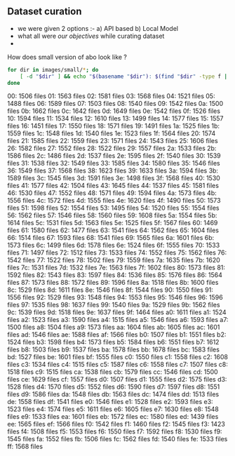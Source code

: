 ## Dataset curation
- we were given 2 options :- a) API based b) Local Model
- what all were *our objectives* while curating dataset
- 



How does small version of abo look like ?
```sh
for dir in images/small/*; do
    [ -d "$dir" ] && echo "$(basename "$dir"): $(find "$dir" -type f | wc -l) files"
done
```

00: 1506 files
01: 1563 files
02: 1581 files
03: 1568 files
04: 1521 files
05: 1488 files
06: 1589 files
07: 1503 files
08: 1540 files
09: 1542 files
0a: 1500 files
0b: 1662 files
0c: 1642 files
0d: 1649 files
0e: 1542 files
0f: 1526 files
10: 1594 files
11: 1534 files
12: 1610 files
13: 1499 files
14: 1577 files
15: 1557 files
16: 1451 files
17: 1550 files
18: 1571 files
19: 1491 files
1a: 1525 files
1b: 1559 files
1c: 1548 files
1d: 1540 files
1e: 1523 files
1f: 1564 files
20: 1574 files
21: 1585 files
22: 1559 files
23: 1571 files
24: 1543 files
25: 1606 files
26: 1582 files
27: 1552 files
28: 1522 files
29: 1557 files
2a: 1533 files
2b: 1586 files
2c: 1486 files
2d: 1537 files
2e: 1595 files
2f: 1540 files
30: 1539 files
31: 1538 files
32: 1549 files
33: 1585 files
34: 1580 files
35: 1546 files
36: 1549 files
37: 1568 files
38: 1623 files
39: 1633 files
3a: 1594 files
3b: 1589 files
3c: 1545 files
3d: 1591 files
3e: 1498 files
3f: 1568 files
40: 1530 files
41: 1577 files
42: 1504 files
43: 1645 files
44: 1537 files
45: 1581 files
46: 1530 files
47: 1552 files
48: 1571 files
49: 1594 files
4a: 1573 files
4b: 1556 files
4c: 1572 files
4d: 1555 files
4e: 1620 files
4f: 1490 files
50: 1573 files
51: 1598 files
52: 1554 files
53: 1495 files
54: 1520 files
55: 1554 files
56: 1562 files
57: 1546 files
58: 1560 files
59: 1608 files
5a: 1554 files
5b: 1614 files
5c: 1531 files
5d: 1563 files
5e: 1525 files
5f: 1567 files
60: 1469 files
61: 1580 files
62: 1477 files
63: 1541 files
64: 1562 files
65: 1604 files
66: 1514 files
67: 1593 files
68: 1541 files
69: 1565 files
6a: 1601 files
6b: 1573 files
6c: 1499 files
6d: 1578 files
6e: 1524 files
6f: 1555 files
70: 1533 files
71: 1497 files
72: 1512 files
73: 1533 files
74: 1552 files
75: 1562 files
76: 1542 files
77: 1522 files
78: 1502 files
79: 1559 files
7a: 1635 files
7b: 1620 files
7c: 1531 files
7d: 1532 files
7e: 1563 files
7f: 1602 files
80: 1573 files
81: 1592 files
82: 1543 files
83: 1597 files
84: 1536 files
85: 1576 files
86: 1564 files
87: 1573 files
88: 1572 files
89: 1596 files
8a: 1518 files
8b: 1600 files
8c: 1529 files
8d: 1611 files
8e: 1546 files
8f: 1544 files
90: 1550 files
91: 1556 files
92: 1529 files
93: 1548 files
94: 1553 files
95: 1546 files
96: 1596 files
97: 1535 files
98: 1637 files
99: 1540 files
9a: 1529 files
9b: 1562 files
9c: 1539 files
9d: 1518 files
9e: 1637 files
9f: 1464 files
a0: 1611 files
a1: 1524 files
a2: 1523 files
a3: 1590 files
a4: 1515 files
a5: 1546 files
a6: 1593 files
a7: 1500 files
a8: 1504 files
a9: 1573 files
aa: 1604 files
ab: 1605 files
ac: 1601 files
ad: 1546 files
ae: 1588 files
af: 1566 files
b0: 1507 files
b1: 1551 files
b2: 1524 files
b3: 1598 files
b4: 1573 files
b5: 1584 files
b6: 1551 files
b7: 1612 files
b8: 1503 files
b9: 1537 files
ba: 1578 files
bb: 1678 files
bc: 1583 files
bd: 1527 files
be: 1601 files
bf: 1555 files
c0: 1550 files
c1: 1558 files
c2: 1608 files
c3: 1534 files
c4: 1515 files
c5: 1587 files
c6: 1558 files
c7: 1507 files
c8: 1518 files
c9: 1515 files
ca: 1538 files
cb: 1579 files
cc: 1546 files
cd: 1500 files
ce: 1629 files
cf: 1557 files
d0: 1507 files
d1: 1555 files
d2: 1575 files
d3: 1528 files
d4: 1570 files
d5: 1552 files
d6: 1590 files
d7: 1597 files
d8: 1551 files
d9: 1586 files
da: 1548 files
db: 1563 files
dc: 1474 files
dd: 1513 files
de: 1558 files
df: 1541 files
e0: 1546 files
e1: 1528 files
e2: 1593 files
e3: 1523 files
e4: 1574 files
e5: 1611 files
e6: 1605 files
e7: 1630 files
e8: 1548 files
e9: 1533 files
ea: 1601 files
eb: 1572 files
ec: 1580 files
ed: 1439 files
ee: 1565 files
ef: 1566 files
f0: 1542 files
f1: 1460 files
f2: 1545 files
f3: 1423 files
f4: 1508 files
f5: 1553 files
f6: 1550 files
f7: 1592 files
f8: 1530 files
f9: 1545 files
fa: 1552 files
fb: 1506 files
fc: 1562 files
fd: 1540 files
fe: 1533 files
ff: 1568 files

